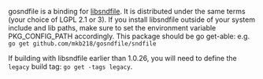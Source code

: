 gosndfile is a binding for [libsndfile][1]. It is distributed under the same terms (your choice of LGPL 2.1 or 3). If you install libsndfile outside of your system include and lib paths, make sure to set the environment variable PKG_CONFIG_PATH accordingly. This package should be go get-able: e.g. `go get github.com/mkb218/gosndfile/sndfile`

If building with libsndfile earlier than 1.0.26, you will need to define the `legacy` build tag: `go get -tags legacy`.

   [1]: http://www.mega-nerd.com/libsndfile/
